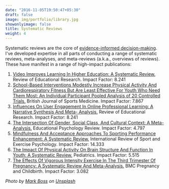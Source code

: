```yaml
---
date: "2016-11-05T19:50:47+05:30"
draft: false
image: img/portfolio/library.jpg
showonlyimage: false
title: Systematic Reviews
weight: 4
---
```


Systematic reviews are the core of [evidence-informed decision-making](https://www.alliance4usefulevidence.org/assets/Science-of-Using-Science-Final-Report-2016.pdf). I've developed expertise in all parts of conducting a range of systematic reviews, meta-analyses, and meta-reviews (a.k.a., overviews of reviews). These have manifest in a range of high-impact publications:

1.  [Video Improves Learning In Higher Education: A Systematic Review.](https://journals.sagepub.com/doi/abs/10.3102/0034654321990713) Review of Educational Research. Impact Factor: 8.241
2.  [School-Based Interventions Modestly Increase Physical Activity And Cardiorespiratory Fitness But Are Least Effective For Youth Who Need Them Most: An Individual Participant Pooled Analysis of 20 Controlled Trials.](https://bjsm.bmj.com/content/early/2021/01/20/bjsports-2020-102740) British Journal of Sports Medicine. Impact Factor: 7.867 
3.  [Influences On User Engagement In Online Professional Learning: A Narrative Synthesis And Meta- Analysis.](https://journals.sagepub.com/doi/abs/10.3102/0034654321997918?journalCode=rera) Review of Educational Research. Impact Factor: 8.241
4.  [The Intersection Of Gender, Social Class, And Cultural Context: A Meta-Analysis.](https://link.springer.com/article/10.1007/s10648-019-09493-1) Educational Psychology Review. Impact Factor: 4.797 
5.  [Mindfulness And Acceptance Approaches To Sporting Performance Enhancement: A Systematic Review.](https://www.tandfonline.com/doi/abs/10.1080/1750984X.2017.1387803?journalCode=rirs20) International Review of Sport and Exercise Psychology. Impact Factor: 14.333
6.  [The Impact Of Physical Activity On Brain Structure And Function In Youth: A Systematic Review.](https://pediatrics.aappublications.org/content/144/4/e20184032) Pediatrics. Impact Factor: 5.515 
7.  [The Effects Of Vigorous Intensity Exercise In The Third Trimester Of Pregnancy: A Systematic Review And Meta-Analysis.](https://bmcpregnancychildbirth.biomedcentral.com/articles/10.1186/s12884-019-2441-1) BMC Pregnancy and Childbirth. Impact Factor: 3.082

*Photo by [Mark Boss](https://unsplash.com/@vork?utm_source=unsplash&utm_medium=referral&utm_content=creditCopyText) on [Unsplash](https://unsplash.com/s/photos/library-modern-books?utm_source=unsplash&utm_medium=referral&utm_content=creditCopyText)*

